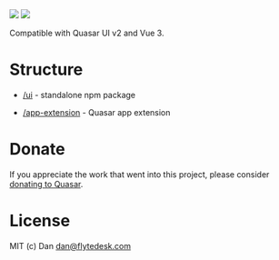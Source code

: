 <img src="https://img.shields.io/npm/v/quasar-ui-action-table.svg?label=quasar-ui-action-table">
<img src="https://img.shields.io/npm/v/quasar-app-extension-action-table.svg?label=quasar-app-extension-action-table">

Compatible with Quasar UI v2 and Vue 3.

# Structure
* [/ui](ui) - standalone npm package

* [/app-extension](app-extension) - Quasar app extension


# Donate
If you appreciate the work that went into this project, please consider [donating to Quasar](https://donate.quasar.dev).

# License
MIT (c) Dan <dan@flytedesk.com>
